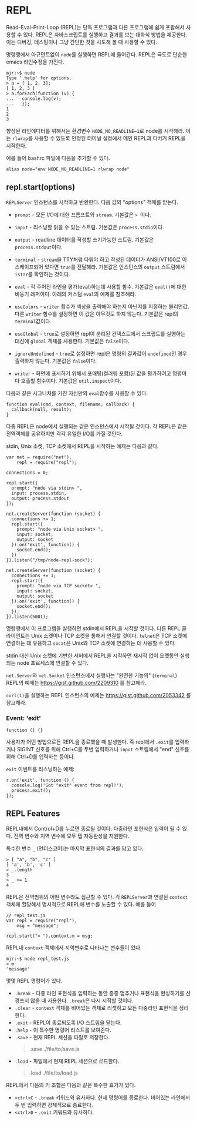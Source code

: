 # REPL

Read-Eval-Print-Loop (REPL)는 단독 프로그램과 다른 프로그램에 쉽게 포함해서 사용할 수 있다.
REPL은 자바스크립트를 실행하고 결과를 보는 대화식 방법을 제공한다. 이는 디버깅, 테스팅이나
그냥 간단한 것을 시도해 볼 때 사용할 수 있다.

명령행에서 아규먼트없이 `node`를 실행하면 REPL에 들어간다.
REPL은 극도로 단순한 emacs 라인수정을 가진다.

    mjr:~$ node
    Type '.help' for options.
    > a = [ 1, 2, 3];
    [ 1, 2, 3 ]
    > a.forEach(function (v) {
    ...   console.log(v);
    ...   });
    1
    2
    3

향상된 라인에디터를 위해서는 환경변수 `NODE_NO_READLINE=1`로 node를 시작해라.
이는 `rlwrap`를 사용할 수 있도록 인정된 터미널 설정에서 메인 REPL과
디버거 REPL을 시작한다.

예를 들어 bashrc 파일에 다음을 추가할 수 있다.

    alias node="env NODE_NO_READLINE=1 rlwrap node"


## repl.start(options)

`REPLServer` 인스턴스를 시작하고 반환한다. 다음 값의 "options" 객체를 받는다.

 - `prompt` - 모든 I/O에 대한 프롬프트와 `stream`. 기본값은 `> `이다.

 - `input` - 리스닝할 읽을 수 있는 스트림. 기본값은 `process.stdin`이다.

 - `output` - readline 데이터를 작성할 쓰기가능한 스트림. 기본값은
   `process.stdout`이다.

 - `terminal` - `stream`을 TTY처럼 다뤄야 하고 작성된 데이터가 ANSI/VT100로
   이스케이프되어 있다면 `true`를 전달해라. 기본값은 인스턴스의 `output` 스트림에서
   `isTTY`를 확인하는 것이다.

 - `eval` - 각 주어진 라인을 평가(eval)하는데 사용할 함수. 기본값은 `eval()`에 대한
   비동기 래퍼이다. 아래의 커스텀 `eval`의 예제를 참조해라.

 - `useColors` - `writer` 함수가 색상을 출력해야 하는지 아닌지를 지정하는 불리언값.
   다른 `writer` 함수를 설정하면 이 값은 아무것도 하지 않는다. 기본값은 repl의
   `terminal`값이다.

 - `useGlobal` - `true`로 설정하면 repl이 분리된 컨텍스트에서 스크립트를 실행하는
   대신에 `global` 객체를 사용한다. 기본값은 `false`이다.

 - `ignoreUndefined` - `true`로 설정하면 repl은 명령의 결과값이 `undefined`인
   경우 출력하지 않는다. 기본값은 `false`이다.

 - `writer` - 화면에 표시하기 위해서 포매팅(컬러링 포함)된 값을 평가하려고
   명령마다 호출할 함수이다. 기본값은 `util.inspect`이다.

다음과 같은 시그니처를 가진 자신만의 `eval`함수를 사용할 수 있다.

    function eval(cmd, context, filename, callback) {
      callback(null, result);
    }

다중 REPL은 node에서 실행되는 같은 인스턴스에서 시작될 것이다. 각 REPL은 같은 전역객체를
공유하지만 각각 유일한 I/O를 가질 것인다.

stdin, Unix 소켓, TCP 소켓에서 REPL을 시작하는 예제는 다음과 같다.

    var net = require("net"),
        repl = require("repl");

    connections = 0;

    repl.start({
      prompt: "node via stdin> ",
      input: process.stdin,
      output: process.stdout
    });

    net.createServer(function (socket) {
      connections += 1;
      repl.start({
        prompt: "node via Unix socket> ",
        input: socket,
        output: socket
      }).on('exit', function() {
        socket.end();
      })
    }).listen("/tmp/node-repl-sock");

    net.createServer(function (socket) {
      connections += 1;
      repl.start({
        prompt: "node via TCP socket> ",
        input: socket,
        output: socket
      }).on('exit', function() {
        socket.end();
      });
    }).listen(5001);

명령행에서 이 프로그램을 실행하면 stdin에서 REPL을 시작할 것이다. 다른 REPL 클라이언트는
Unix 소켓이나 TCP 소켓을 통해서 연결할 것이다. `telnet`은 TCP 소켓에 연결하는 데 유용하고
`socat`은 Unix와 TCP 소켓에 연결하는 데 사용할 수 있다.

stdin 대신 Unix 소켓에 기반한 서버에서 REPL을 시작하면 재시작 없이 오랫동안
실행되는 node 프로세스에 연결할 수 있다.

`net.Server`와 `net.Socket` 인스턴스에서 실행되는 "완전한 기능의" (`terminal`) REPL의
예제는 https://gist.github.com/2209310 를 참고해라.

`curl(1)`을 실행하는 REPL 인스턴스의 예제는
https://gist.github.com/2053342 를 참고해라.

### Event: 'exit'

`function () {}`

사용자가 어떤 방법으로든 REPL을 종료했을 때 발생한다. 즉 repl에서 `.exit`를 입력하거나
SIGINT 신호를 위해 Ctrl+C를 두번 입력하거나 `input` 스트림에서 "end" 신호를 위해
Ctrl+D를 입력하는 등이다.

`exit` 이벤트를 리스닝하는 예제:

    r.on('exit', function () {
      console.log('Got "exit" event from repl!');
      process.exit();
    });


## REPL Features

<!-- type=misc -->

REPL내에서 Control+D를 누르면 종료될 것이다. 다중라인 포현식은 입력이 될 수 있다.
전역 변수와 지역 변수에 모두 탭 자동완성을 지원한다.

특수한 변수 `_` (언더스코어)는 마지막 표현식의 결과를 담고 있다.

    > [ "a", "b", "c" ]
    [ 'a', 'b', 'c' ]
    > _.length
    3
    > _ += 1
    4

REPL은 전역범위의 어떤 변수라도 접근할 수 있다.
각 `REPLServer`과 연결된 `context` 객체에 할당해서 명시적으로 REPL에 변수를
노출할 수 있다. 예를 들어

    // repl_test.js
    var repl = require("repl"),
        msg = "message";

    repl.start("> ").context.m = msg;

REPL내 `context` 객체에서 지역변수로 나타나는 변수들이 있다.

    mjr:~$ node repl_test.js
    > m
    'message'

몇몇 REPL 명령어가 있다.

  - `.break` - 다중 라인 표현식을 입력하는 동안 종종 멈추거나 표현식을 완성하기를 신경쓰지
    않을 때 사용한다. `.break`은 다시 시작할 것이다.
  - `.clear` - `context` 객체를 비어있는 객체로 리셋하고 모든 다중라인 표현식을
    정리한다.
  - `.exit` - REPL이 종료되도록 I/O 스트림을 닫는다.
  - `.help` - 이 특수한 명령어 리스트를 보여준다.
  - `.save` - 현재 REPL 세션을 파일로 저장한다.
    >.save ./file/to/save.js
  - `.load` - 파일에서 현재 REPL 세션으로 로드한다.
    >.load ./file/to/load.js

REPL에서 다음의 키 조합은 다음과 같은 특수한 효가가 있다.

  - `<ctrl>C` - `.break` 키워드와 유사하다. 현재 명령어를 종료한다.
    비어있는 라인에서 두 번 입력하면 강제적으로 종료한다.
  - `<ctrl>D` - `.exit` 키워드와 유사하다.


